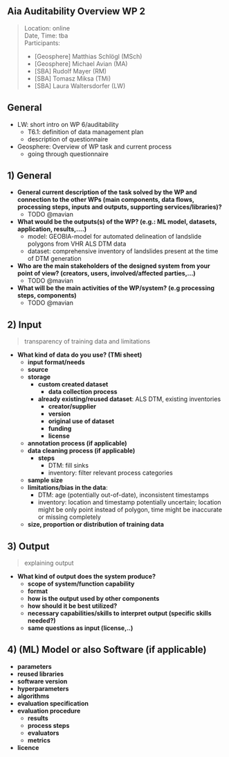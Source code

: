 ## Aia Auditability Overview WP 2 

> Location: online  
> Date, Time: tba  
> Participants:
> - [Geosphere] Matthias Schlögl (MSch)
> - [Geosphere] Michael Avian (MA)
> - [SBA] Rudolf Mayer (RM)
> - [SBA] Tomasz Miksa (TMi)
> - [SBA] Laura Waltersdorfer (LW)


## General
- LW: short intro on WP 6/auditability
    - T6.1: definition of data management plan
    - description of questionnaire
- Geosphere: Overview of WP task and current process
    - going through questionnaire


## 1) General

- **General current description of the task solved by the WP and connection to the other WPs (main components, data flows, processing steps, inputs and outputs, supporting services/libraries)?**
    - TODO @mavian
- **What would be the outputs(s) of the WP? (e.g.: ML model, datasets, application, results,....)**
    - model: GEOBIA-model for automated delineation of landslide polygons from VHR ALS DTM data
    - dataset: comprehensive inventory of landslides present at the time of DTM generation
- **Who are the main stakeholders of the designed system from your point of view? (creators, users, involved/affected parties,...)**
    - TODO @mavian
- **What will be the main activities of the WP/system? (e.g processing steps, components)**
    - TODO @mavian


## 2) Input

> transparency of training data and limitations

- **What kind of data do you use? (TMi sheet)**
    - **input format/needs**
    - **source**
    - **storage**
        - **custom created dataset**
            - **data collection process**
        - **already existing/reused dataset**: ALS DTM, existing inventories
            - **creator/supplier**
            - **version**
            - **original use of dataset**
            - **funding**
            - **license**
    - **annotation process (if applicable)**
    - **data cleaning process (if applicable)**
        - **steps**
            - DTM: fill sinks
            - inventory: filter relevant process categories
    - **sample size**
    - **limitations/bias in the data**:
        - DTM: age (potentially out-of-date), inconsistent timestamps
        - inventory: location and timestamp potentially uncertain; location might be only point instead of polygon, time might be inaccurate or missing completely 
    - **size, proportion or distribution of training data**


## 3) Output

> explaining output

- **What kind of output does the system produce?**
    - **scope of system/function capability**
    - **format**
    - **how is the output used by other components**
    - **how should it be best utilized?**
    - **necessary capabilities/skills to interpret output (specific skills needed?)**
    - **same questions as input (license,..)**


## 4) (ML) Model or also Software (if applicable)

- **parameters**
- **reused libraries**
- **software version**
- **hyperparameters**
- **algorithms**
- **evaluation specification**
- **evaluation procedure**
    - **results**
    - **process steps**
    - **evaluators**
    - **metrics**
- **licence**
